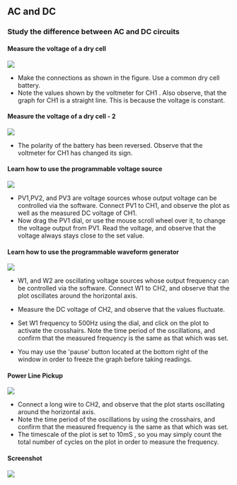 AC and DC
---

### Study the difference between AC and DC circuits

#### Measure the voltage of a dry cell
![](http://fossasia.github.io/pslab-experiments/images/schematics/acdc1.svg)

* Make the connections as shown in the figure. Use a common dry cell battery.
* Note the values shown by the voltmeter for CH1 . Also observe, that the graph for CH1 is a straight line. This is because the voltage is constant.

#### Measure the voltage of a dry cell - 2
![](https://fossasia.github.io/pslab-experiments/images/schematics/acdc2.svg)

* The polarity of the battery has been reversed. Observe that the voltmeter for CH1 has changed its sign.

#### Learn how to use the programmable voltage source
![](https://fossasia.github.io/pslab-experiments/images/schematics/acdc3.svg)

* PV1,PV2, and PV3 are voltage sources whose output voltage can be controlled via the software.  Connect PV1 to CH1, and observe the plot as well as the measured DC voltage of CH1.
* Now drag the PV1 dial, or use the mouse scroll wheel over it,  to change the voltage output from PV1.  Read the voltage, and observe that the voltage always stays close to the set value.

#### Learn how to use the programmable waveform generator
![](https://fossasia.github.io/pslab-experiments/images/schematics/acdc4.svg)

* W1, and W2 are oscillating voltage sources whose output frequency can be controlled via the software.  Connect W1 to CH2, and observe that the plot oscillates around the horizontal axis.
* Measure the DC voltage of CH2, and observe that the values fluctuate.

* Set W1 frequency to 500Hz using the dial, and click on the plot to activate the crosshairs. Note the time period of the oscillations, and confirm that the measured frequency is the same as that which was set.
* You may use the 'pause' button located at the bottom right of the window in order to freeze the graph before taking readings.

#### Power Line Pickup

![](https://fossasia.github.io/pslab-experiments/images/schematics/acdc5.svg)

* Connect a long wire to CH2, and observe that the plot starts oscillating around the horizontal axis.
* Note the time period of the oscillations by using the crosshairs, and confirm that the measured frequency is the same as that which was set.
* The timescale of the plot is set to 10mS , so you may simply count the total number of cycles on the plot in order to measure the frequency.

#### Screenshot

![](https://fossasia.github.io/pslab-experiments/images/screenshots/acdc.png)

